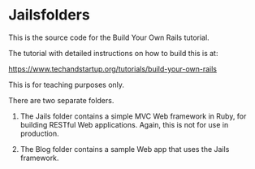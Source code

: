 # Jailsfolders

This is the source code for the Build Your Own Rails tutorial. 

The tutorial with detailed instructions on how to build this is at: 

https://www.techandstartup.org/tutorials/build-your-own-rails

This is for teaching purposes only. 

There are two separate folders.

1) The Jails folder contains a simple MVC Web framework in Ruby, for building RESTful Web applications. Again, this is not for use in production. 

2) The Blog folder contains a sample Web app that uses the Jails framework. 
